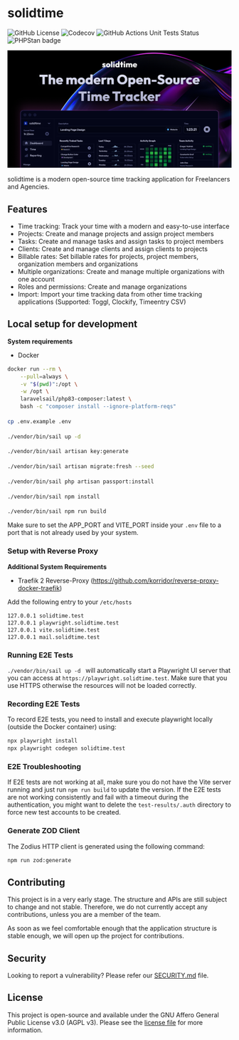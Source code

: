 # solidtime

![GitHub License](https://img.shields.io/github/license/solidtime-io/solidtime)
![Codecov](https://img.shields.io/codecov/c/github/solidtime-io/solidtime?style=flat-square&logo=codecov)
![GitHub Actions Unit Tests Status](https://img.shields.io/github/actions/workflow/status/solidtime-io/solidtime/phpunit.yml?style=flat-square)
![PHPStan badge](https://img.shields.io/badge/PHPstan-Level_7-blue?style=flat-square&color=blue)

![Screenshot of the solidtime application with header: solidtime - The modern Open-Source Time Tracker](docs/solidtime-banner.png "solidtime Banner")

solidtime is a modern open-source time tracking application for Freelancers and Agencies.

## Features

 - Time tracking: Track your time with a modern and easy-to-use interface
 - Projects: Create and manage projects and assign project members
 - Tasks: Create and manage tasks and assign tasks to project members
 - Clients: Create and manage clients and assign clients to projects
 - Billable rates: Set billable rates for projects, project members, organization members and organizations 
 - Multiple organizations: Create and manage multiple organizations with one account
 - Roles and permissions: Create and manage organizations
 - Import: Import your time tracking data from other time tracking applications (Supported: Toggl, Clockify, Timeentry CSV)

## Local setup for development

**System requirements**
 * Docker

```bash
docker run --rm \
    --pull=always \
    -v "$(pwd)":/opt \
    -w /opt \
    laravelsail/php83-composer:latest \
    bash -c "composer install --ignore-platform-reqs"

cp .env.example .env

./vendor/bin/sail up -d

./vendor/bin/sail artisan key:generate

./vendor/bin/sail artisan migrate:fresh --seed

./vendor/bin/sail php artisan passport:install

./vendor/bin/sail npm install

./vendor/bin/sail npm run build
```

Make sure to set the APP_PORT and VITE_PORT inside your `.env` file to a port that is not already used by your system.

### Setup with Reverse Proxy

**Additional System Requirements**
* Traefik 2 Reverse-Proxy (https://github.com/korridor/reverse-proxy-docker-traefik)

Add the following entry to your `/etc/hosts`

```
127.0.0.1 solidtime.test
127.0.0.1 playwright.solidtime.test
127.0.0.1 vite.solidtime.test
127.0.0.1 mail.solidtime.test
```

### Running E2E Tests

`./vendor/bin/sail up -d ` will automatically start a Playwright UI server that you can access at `https://playwright.solidtime.test`. 
Make sure that you use HTTPS otherwise the resources will not be loaded correctly.

### Recording E2E Tests

To record E2E tests, you need to install and execute playwright locally (outside the Docker container) using: 

```bash
npx playwright install
npx playwright codegen solidtime.test
``` 

### E2E Troubleshooting

If E2E tests are not working at all, make sure you do not have the Vite server running and just run `npm run build` to update the version.
If the E2E tests are not working consistently and fail with a timeout during the authentication, you might want to delete the `test-results/.auth` directory to force new test accounts to be created.

### Generate ZOD Client

The Zodius HTTP client is generated using the following command:

```bash
npm run zod:generate
```

## Contributing

This project is in a very early stage. The structure and APIs are still subject to change and not stable. 
Therefore, we do not currently accept any contributions, unless you are a member of the team.

As soon as we feel comfortable enough that the application structure is stable enough, we will open up the project for contributions.

## Security

Looking to report a vulnerability? Please refer our [SECURITY.md](./SECURITY.md) file.

## License

This project is open-source and available under the GNU Affero General Public License v3.0 (AGPL v3). Please see the [license file](LICENSE.md) for more information.
